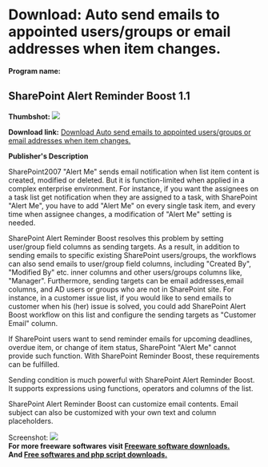 # Download: Auto send emails to appointed users/groups or email addresses when item changes.

**Program name:**

## SharePoint Alert Reminder Boost 1.1

  
**Thumbshot:** ![](http://www.freewarefiles.com/screenshot/shrepntalrtremnd_md.jpg)   
  
**Download link:** [Download Auto send emails to appointed users/groups or email addresses when item changes.](http://freesoftwares.boysofts.com/SharePoint-Alert-Reminder-Boost_program_52795.html)  
  


**Publisher's Description**  
  


SharePoint2007 "Alert Me" sends email notification when list item content is created, modified or deleted. But it is function-limited when applied in a complex enterprise environment. For instance, if you want the assignees on a task list get notification when they are assigned to a task, with SharePoint "Alert Me", you have to add "Alert Me" on every single task item, and every time when assignee changes, a modification of "Alert Me" setting is needed. 

SharePoint Alert Reminder Boost resolves this problem by setting user/group field columns as sending targets. As a result, in addition to sending emails to specific existing SharePoint users/groups, the workflows can also send emails to user/group field columns, including "Created By", "Modified By" etc. inner columns and other users/groups columns like, "Manager". Furthermore, sending targets can be email addresses,email columns, and AD users or groups who are not in SharePoint site. For instance, in a customer issue list, if you would like to send emails to customer when his (her) issue is solved, you could add SharePoint Alert Boost workflow on this list and configure the sending targets as "Customer Email" column.

If SharePoint users want to send reminder emails for upcoming deadlines, overdue item, or change of item status, SharePoint "Alert Me" cannot provide such function. With SharePoint Reminder Boost, these requirements can be fulfilled.

Sending condition is much powerful with SharePoint Alert Reminder Boost. It supports expressions using functions, operators and columns of the list. 

SharePoint Alert Reminder Boost can customize email contents. Email subject can also be customized with your own text and column placeholders.

  
  
Screenshot: ![](http://www.freewarefiles.com/screenshot/shrepntalrtremnd.jpg)   
**For more freeware softwares visit [Freeware software downloads.](http://freesoftwares.boysofts.com/)**   
**And [Free softwares and php script downloads.](http://www.boysofts.com/)**
